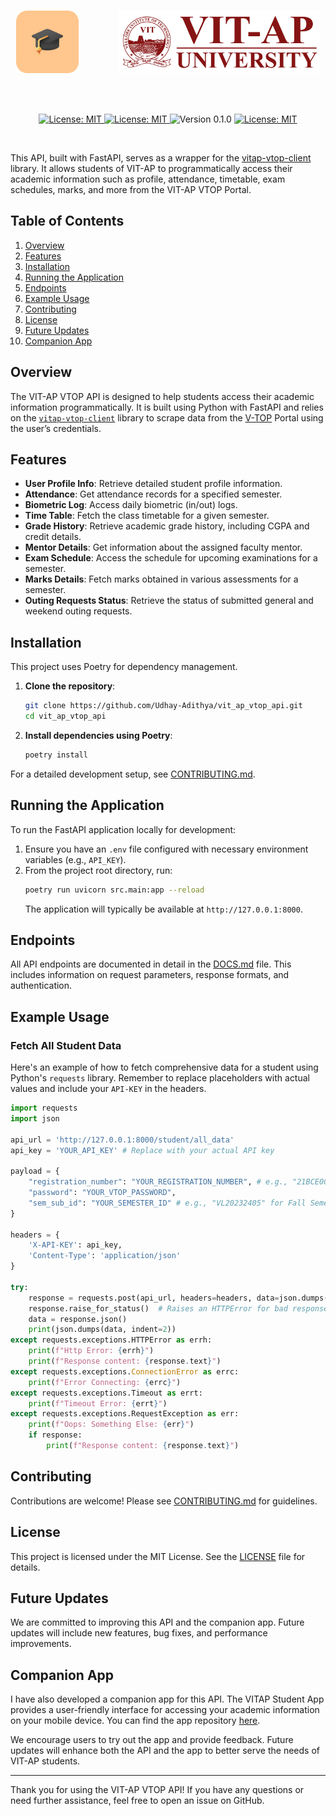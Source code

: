 <br />
<p align="center">
    <img src="public/Final_Icon_512x512.png" width="100" height="100" style="margin-right: 60px;"> 
    <img src="public/vitaplogo.png" width="322" height="100"> 
</p>
<br>
<br>

<p align="center">
    <a href="https://github.com/Udhay-Adithya/vit_ap_vtop_api">
    <img src="https://img.shields.io/github/stars/Udhay-Adithya/vit_ap_vtop_api?style=social" alt="License: MIT">
    </a>
    <a href="https://opensource.org/licenses/MIT">
    <img src="https://img.shields.io/badge/License-MIT-blue.svg" alt="License: MIT">
    </a>
    <img src="https://img.shields.io/badge/Version-0.1.0-blue.svg" alt="Version 0.1.0">
    <a href="https://github.com/Udhay-Adithya/vitap-vtop-client/issues">
    <img src="https://img.shields.io/github/issues/Udhay-Adithya/vit_ap_vtop_api" alt="License: MIT">
    </a>
</p>
<br>

This API, built with FastAPI, serves as a wrapper for the [vitap-vtop-client](https://github.com/Udhay-Adithya/vitap-vtop-client) library. It allows students of VIT-AP to programmatically access their academic information such as profile, attendance, timetable, exam schedules, marks, and more from the VIT-AP VTOP Portal.

## Table of Contents
1. [Overview](#overview)
2. [Features](#features)
3. [Installation](#installation)
4. [Running the Application](#running-the-application)
5. [Endpoints](#endpoints)
6. [Example Usage](#example-usage)
7. [Contributing](#contributing)
8. [License](#license)
9. [Future Updates](#future-updates)
10. [Companion App](#companion-app)

## Overview
The VIT-AP VTOP API is designed to help students access their academic information programmatically. It is built using Python with FastAPI and relies on the [`vitap-vtop-client`](https://github.com/Udhay-Adithya/vitap-vtop-client) library to scrape data from the [V-TOP](https://vtop.vitap.ac.in/vtop/) Portal using the user’s credentials.

## Features
- **User Profile Info**: Retrieve detailed student profile information.
- **Attendance**: Get attendance records for a specified semester.
- **Biometric Log**: Access daily biometric (in/out) logs.
- **Time Table**: Fetch the class timetable for a given semester.
- **Grade History**: Retrieve academic grade history, including CGPA and credit details.
- **Mentor Details**: Get information about the assigned faculty mentor.
- **Exam Schedule**: Access the schedule for upcoming examinations for a semester.
- **Marks Details**: Fetch marks obtained in various assessments for a semester.
- **Outing Requests Status**: Retrieve the status of submitted general and weekend outing requests.

## Installation
This project uses Poetry for dependency management.

1.  **Clone the repository**:
    ```bash
    git clone https://github.com/Udhay-Adithya/vit_ap_vtop_api.git
    cd vit_ap_vtop_api
    ```

2.  **Install dependencies using Poetry**:
    ```bash
    poetry install
    ```

For a detailed development setup, see [CONTRIBUTING.md](CONTRIBUTING.md).

## Running the Application
To run the FastAPI application locally for development:

1.  Ensure you have an `.env` file configured with necessary environment variables (e.g., `API_KEY`).
2.  From the project root directory, run:
    ```bash
    poetry run uvicorn src.main:app --reload
    ```
    The application will typically be available at `http://127.0.0.1:8000`.

## Endpoints

All API endpoints are documented in detail in the [DOCS.md](DOCS.md) file. This includes information on request parameters, response formats, and authentication.

## Example Usage
### Fetch All Student Data
Here's an example of how to fetch comprehensive data for a student using Python's `requests` library. Remember to replace placeholders with actual values and include your `API-KEY` in the headers.

```python
import requests
import json

api_url = 'http://127.0.0.1:8000/student/all_data'
api_key = 'YOUR_API_KEY' # Replace with your actual API key

payload = {
    "registration_number": "YOUR_REGISTRATION_NUMBER", # e.g., "21BCE0001"
    "password": "YOUR_VTOP_PASSWORD",
    "sem_sub_id": "YOUR_SEMESTER_ID" # e.g., "VL20232405" for Fall Semester 2023-24
}

headers = {
    'X-API-KEY': api_key,
    'Content-Type': 'application/json'
}

try:
    response = requests.post(api_url, headers=headers, data=json.dumps(payload))
    response.raise_for_status()  # Raises an HTTPError for bad responses (4XX or 5XX)
    data = response.json()
    print(json.dumps(data, indent=2))
except requests.exceptions.HTTPError as errh:
    print(f"Http Error: {errh}")
    print(f"Response content: {response.text}")
except requests.exceptions.ConnectionError as errc:
    print(f"Error Connecting: {errc}")
except requests.exceptions.Timeout as errt:
    print(f"Timeout Error: {errt}")
except requests.exceptions.RequestException as err:
    print(f"Oops: Something Else: {err}")
    if response:
        print(f"Response content: {response.text}")

```

## Contributing
Contributions are welcome! Please see [CONTRIBUTING.md](/CONTRIBUTING.md) for guidelines.

## License
This project is licensed under the MIT License. See the [LICENSE](/LICENSE) file for details.

## Future Updates
We are committed to improving this API and the companion app. Future updates will include new features, bug fixes, and performance improvements.

## Companion App
I have also developed a companion app for this API. The VITAP Student App provides a user-friendly interface for accessing your academic information on your mobile device. You can find the app repository [here](https://github.com/Udhay-Adithya/vit_ap_student_app/).

We encourage users to try out the app and provide feedback. Future updates will enhance both the API and the app to better serve the needs of VIT-AP students.

---

Thank you for using the VIT-AP VTOP API! If you have any questions or need further assistance, feel free to open an issue on GitHub.
